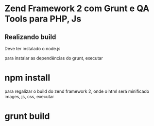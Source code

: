 Zend Framework 2 com Grunt e QA Tools para PHP, Js
==================================================

Realizando build
------------
Deve ter instalado o node.js

para instalar as dependências do grunt, executar
# npm install

para regalizar o build do zend framework 2, onde o html será minificado images, js, css, executar
# grunt build


